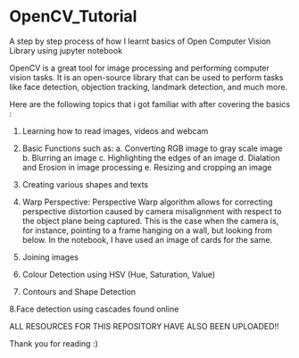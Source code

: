 # OpenCV_Tutorial
A step by step process of how I learnt basics of Open Computer Vision Library using jupyter notebook

OpenCV is a great tool for image processing and performing computer vision tasks. It is an open-source library that can be used to perform tasks like face detection, objection tracking, landmark detection, and much more.

Here are the following topics that i got familiar with after covering the basics :

1. Learning how to read images, videos and webcam

2. Basic Functions such as:
   a. Converting RGB image to gray scale image
   b. Blurring an image
   c. Highlighting the edges of an image
   d. Dialation and Erosion in image processing
   e. Resizing and cropping an image

3. Creating various shapes and texts

4. Warp Perspective:
  Perspective Warp algorithm allows for correcting perspective distortion caused by camera misalignment with respect to the object plane being captured. This is the case when the camera is, for instance, pointing to a frame hanging on a wall, but looking from below.
  In the notebook, I have used an image of cards for the same.

5. Joining images

6. Colour Detection using HSV (Hue, Saturation, Value)

7. Contours and Shape Detection

8.Face detection using cascades found online

ALL RESOURCES FOR THIS REPOSITORY HAVE ALSO BEEN UPLOADED!!

Thank you for reading :)
